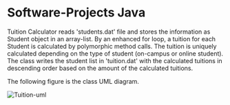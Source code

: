 # Software-Projects Java
Tuition Calculator reads 'students.dat' file and stores the information as Student object in an array-list. By an enhanced for loop, a tuition for each Student is calculated by polymorphic method calls. The tuition is uniquely calculated depending on the type of student (on-campus or online student). The class writes the student list in 'tuition.dat' with the calculated tuitions in descending order based on the amount of the calculated tuitions.

The following figure is the class UML diagram. 

![Tuition-uml](https://user-images.githubusercontent.com/20247211/66723922-3afcb380-edd4-11e9-92ae-984a98d23e5e.png)


